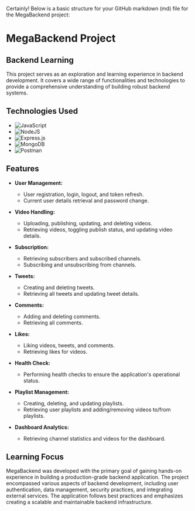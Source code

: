 Certainly! Below is a basic structure for your GitHub markdown (md) file for the MegaBackend project:

# MegaBackend Project

## Backend Learning
This project serves as an exploration and learning experience in backend development. It covers a wide range of functionalities and technologies to provide a comprehensive understanding of building robust backend systems.

## Technologies Used
- ![JavaScript](https://img.shields.io/badge/JavaScript-F7DF1E?style=for-the-badge&logo=javascript&logoColor=black)
- ![NodeJS](https://img.shields.io/badge/Node.js-43853D?style=for-the-badge&logo=node.js&logoColor=white)
- ![Express.js](https://img.shields.io/badge/Express.js-404D59?style=for-the-badge) 
- ![MongoDB](https://img.shields.io/badge/MongoDB-4EA94B?style=for-the-badge&logo=mongodb&logoColor=white)
- ![Postman](https://img.shields.io/badge/Postman-FF6C37?style=for-the-badge&logo=postman&logoColor=white)

## Features
- **User Management:**
  - User registration, login, logout, and token refresh.
  - Current user details retrieval and password change.

- **Video Handling:**
  - Uploading, publishing, updating, and deleting videos.
  - Retrieving videos, toggling publish status, and updating video details.

- **Subscription:**
  - Retrieving subscribers and subscribed channels.
  - Subscribing and unsubscribing from channels.

- **Tweets:**
  - Creating and deleting tweets.
  - Retrieving all tweets and updating tweet details.

- **Comments:**
  - Adding and deleting comments.
  - Retrieving all comments.

- **Likes:**
  - Liking videos, tweets, and comments.
  - Retrieving likes for videos.

- **Health Check:**
  - Performing health checks to ensure the application's operational status.

- **Playlist Management:**
  - Creating, deleting, and updating playlists.
  - Retrieving user playlists and adding/removing videos to/from playlists.

- **Dashboard Analytics:**
  - Retrieving channel statistics and videos for the dashboard.

## Learning Focus
MegaBackend was developed with the primary goal of gaining hands-on experience in building a production-grade backend application. The project encompassed various aspects of backend development, including user authentication, data management, security practices, and integrating external services. The application follows best practices and emphasizes creating a scalable and maintainable backend infrastructure.

```

